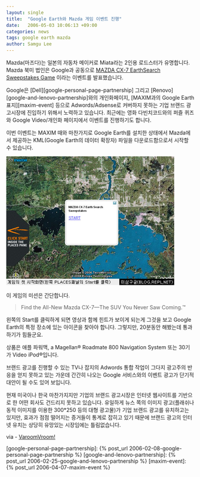 ```yaml
---
layout: single
title:  "Google Earth와 Mazda 게임 이벤트 진행"
date:   2006-05-03 10:06:13 +09:00
categories: news
tags: google earth mazda
author: Samgu Lee
---
```

Mazda(마즈다)는 일본의 자동차 메이커로 Miata라는 2인용 로드스터가 유명합니다. Mazda 북미 법인은 Google과 공동으로 [MAZDA CX-7 EarthSearch Sweepstakes Game](http://www.mazdausa.com/MusaWeb/displayPage.action?pageParameter=cx7EarthSearch&#038;bhcp=1) 이라는 이벤트를 발표했습니다.

Google은 [Dell][google-personal-page-partnership] 그리고 [Renovo][google-and-lenovo-partnership]와의 개인화페이지, [MAXIM과의 Google Earth 표지][maxim-event] 등으로 Adwords/Adsense로 커버하지 못하는 기업 브랜드 광고시장에 진입하기 위해서 노력하고 있습니다. 최근에는 영화 다빈치코드와의 퍼즐 퀴즈와 Google Video/개인화 페이지에서 이벤트를 진행하기도 합니다.

이번 이벤트는 MAXIM 때와 마찬가지로 Google Earth를 설치한 상태에서 Mazda에서 제공하는 KML(Google Earth의 데이터 확장자) 파일을 다운로드함으로서 시작할 수 있습니다.

![Mazda와 함께하는 Google Earth 게임](/assets/mazda_google_earth_game.jpg)

이 게임의 미션은 간단합니다.

> Find the All-New Mazda CX-7—The SUV You Never Saw Coming.™

왼쪽의 Start를 클릭하게 되면 영상과 함께 힌트가 보이게 되는게 그것을 보고 Google Earth의 특정 장소에 있는 아이콘을 찾아야 합니다. 그렇지만, 20분동안 해봤는데 통과하기가 힘들군요.

상품은 애플 파워맥, a Magellan® Roadmate 800 Navigation System 또는 30기가 Video iPod®입니다.

브랜드 광고를 진행할 수 있는 TV나 잡지의 Adwords 통합 작업이 그다지 광고주의 반응을 얻지 못하고 있는 가운데 간간히 나오는 Google 서비스와의 이벤트 광고가 단기적 대안이 될 수도 있어 보입니다.

현재 미국이나 한국 마찬가지지만 기업의 브랜드 광고시장은 인터넷 웹사이트를 기반으로 한 어떤 회사도 건드리지 못하고 있습니다. 유일하게 뉴스 쪽의 이미지 광고(플래쉬나 동적 이미지를 이용한 300*250 등의 대형 광고물)가 기업 브랜드 광고를 유치하고는 있지만, 효과가 점점 떨어지는 증거들이 통계로 잡히고 있기 때문에 브랜드 광고의 인터넷 유치는 상당히 유망있는 시장임에는 틀림없습니다.

via - [VaroomVroom!](http://www.varoomvroom.com/mazda-partners-with-google-earth-for-cx-7-sweepstakes-1123)

[google-personal-page-partnership]: {% post_url 2006-02-08-google-personal-page-partnership %}
[google-and-lenovo-partnership]: {% post_url 2006-02-25-google-and-lenovo-partnership %}
[maxim-event]: {% post_url 2006-04-07-maxim-event %}
